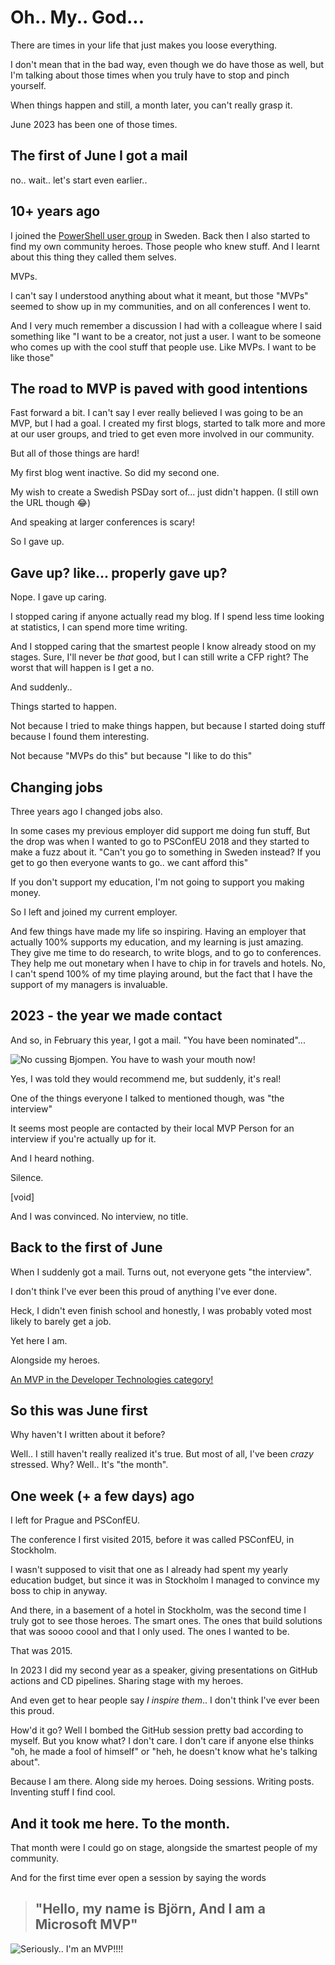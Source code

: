 # Oh.. My.. God...

There are times in your life that just makes you loose everything.

I don't mean that in the bad way, even though we do have those as well, but I'm talking about those times when you truly have to stop and pinch yourself.

When things happen and still, a month later, you can't really grasp it.

June 2023 has been one of those times.

## The first of June I got a mail

no.. wait.. let's start even earlier..

## 10+ years ago

I joined the [PowerShell user group](https://www.facebook.com/groups/psugs) in Sweden. Back then I also started to find my own community heroes. Those people who knew stuff. And I learnt about this thing they called them selves.

MVPs.

I can't say I understood anything about what it meant, but those "MVPs" seemed to show up in my communities, and on all conferences I went to.

And I very much remember a discussion I had with a colleague where I said something like "I want to be a creator, not just a user. I want to be someone who comes up with the cool stuff that people use. Like MVPs. I want to be like those"

## The road to MVP is paved with good intentions

Fast forward a bit. I can't say I ever really believed I was going to be an MVP, but I had a goal. I created my first blogs, started to talk more and more at our user groups, and tried to get even more involved in our community.

But all of those things are hard!

My first blog went inactive. So did my second one.

My wish to create a Swedish PSDay sort of... just didn't happen. (I still own the URL though 😂)

And speaking at larger conferences is scary!

So I gave up.

## Gave up? like... properly gave up?

Nope. I gave up caring.

I stopped caring if anyone actually read my blog. If I spend less time looking at statistics, I can spend more time writing.

And I stopped caring that the smartest people I know already stood on my stages. Sure, I'll never be _that_ good, but I can still write a CFP right? The worst that will happen is I get a no.

And suddenly..

Things started to happen.

Not because I tried to make things happen, but because I started doing stuff because I found them interesting.

Not because "MVPs do this" but because "I like to do this"

## Changing jobs

Three years ago I changed jobs also.

In some cases my previous employer did support me doing fun stuff, But the drop was when I wanted to go to PSConfEU 2018 and they started to make a fuzz about it. "Can't you go to something in Sweden instead? If you get to go then everyone wants to go.. we cant afford this"

If you don't support my education, I'm not going to support you making money.

So I left and joined my current employer.

And few things have made my life so inspiring. Having an employer that actually 100% supports my education, and my learning is just amazing. They give me time to do research, to write blogs, and to go to conferences. They help me out monetary when I have to chip in for travels and hotels.
No, I can't spend 100% of my time playing around, but the fact that I have the support of my managers is invaluable.

## 2023 - the year we made contact

And so, in February this year, I got a mail. "You have been nominated"...

![No cussing Bjompen. You have to wash your mouth now!](../images/themonth/batman.png)

Yes, I was told they would recommend me, but suddenly, it's real!

One of the things everyone I talked to mentioned though, was "the interview"

It seems most people are contacted by their local MVP Person for an interview if you're actually up for it.

And I heard nothing.

Silence.

[void]

And I was convinced. No interview, no title.

## Back to the first of June

When I suddenly got a mail. Turns out, not everyone  gets "the interview".

I don't think I've ever been this proud of anything I've ever done.

Heck, I didn't even finish school and honestly, I was probably voted most likely to barely get a job.

Yet here I am.

Alongside my heroes.

[An MVP in the Developer Technologies category!](https://mvp.microsoft.com/en-us/PublicProfile/5005317)

## So this was June first

Why haven't I written about it before?

Well.. I still haven't really realized it's true. But most of all, I've been _crazy_ stressed. Why? Well.. It's "the month".

## One week (+ a few days) ago

I left for Prague and PSConfEU.

The conference I first visited 2015, before it was called PSConfEU, in Stockholm.

I wasn't supposed to visit that one as I already had spent my yearly education budget, but since it was in Stockholm I managed to convince my boss to chip in anyway.

And there, in a basement of a hotel in Stockholm, was the second time I truly got to see those heroes. The smart ones. The ones that build solutions that was soooo coool and that I only used. The ones I wanted to be.

That was 2015.

In 2023 I did my second year as a speaker, giving presentations on GitHub actions and CD pipelines. Sharing stage with my heroes.

And even get to hear people say _I inspire them_.. I don't think I've ever been this proud.

How'd it go? Well I bombed the GitHub session pretty bad according to myself. But you know what? I don't care. I don't care if anyone else thinks "oh, he made a fool of himself" or "heh, he doesn't know what he's talking about".

Because I am there. Along side my heroes. Doing sessions. Writing posts. Inventing stuff I find cool.

## And it took me here. To the month.

That month were I could go on stage, alongside the smartest people of my community.

And for the first time ever open a session by saying the words

> ## "Hello, my name is Björn, And I am a Microsoft MVP" 

![Seriously.. I'm an MVP!!!!](../images/themonth/mvp.png)
